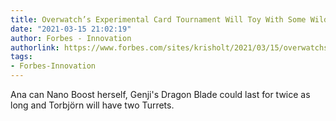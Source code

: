 ```yaml
---
title: Overwatch’s Experimental Card Tournament Will Toy With Some Wild Hero Changes
date: "2021-03-15 21:02:19"
author: Forbes - Innovation
authorlink: https://www.forbes.com/sites/krisholt/2021/03/15/overwatchs-experimental-card-tournament-will-toy-with-some-wild-hero-changes/
tags:
- Forbes-Innovation
---
```

Ana can Nano Boost herself, Genji's Dragon Blade could last for twice as long and Torbjörn will have two Turrets.